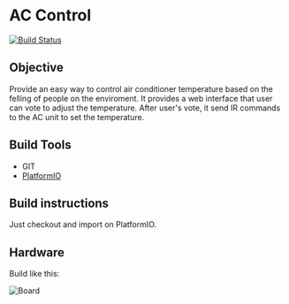 # AC Control

[![Build Status](https://travis-ci.org/ciandt-dev/garage-kelvin-celsius.svg?branch=master)](https://travis-ci.org/ciandt-dev/garage-kelvin-celsius)

## Objective

Provide an easy way to control air conditioner temperature based on the felling of people on the enviroment. It provides a web interface that user can vote to adjust the temperature. After user's vote, it send IR commands to the AC unit to set the temperature.


## Build Tools

- GIT
- [PlatformIO](http://platformio.org/)

## Build instructions

Just checkout and import on PlatformIO. 

## Hardware

Build like this: 

![Board](https://raw.githubusercontent.com/ciandt-dev/garage-kelvin-celsius/master/doc/images/board-v1.png)
